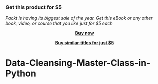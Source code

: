 
### Get this product for $5

<i>Packt is having its biggest sale of the year. Get this eBook or any other book, video, or course that you like just for $5 each</i>


<b><p align='center'>[Buy now](https://packt.link/9781803239040)</p></b>


<b><p align='center'>[Buy similar titles for just $5](https://subscription.packtpub.com/search)</p></b>


# Data-Cleansing-Master-Class-in-Python